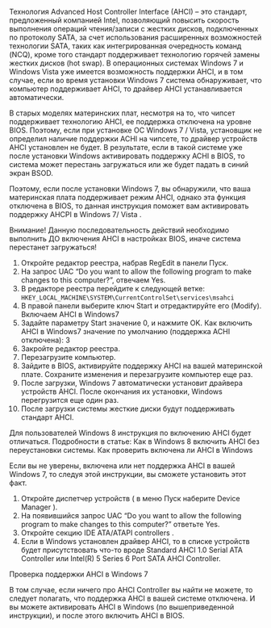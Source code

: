 Технология Advanced Host Controller Interface (AHCI) – это стандарт, предложенный компанией Intel, позволяющий повысить скорость выполнения операций чтения/записи с жестких дисков, подключенных по протоколу SATA, за счет использования расширенных возможностей технологии SATA, таких как интегрированная очередность команд (NCQ), кроме того стандарт поддерживает технологию горячей замены жестких дисков (hot swap). В операционных системах Windows 7 и Windows Vista уже имеется возможность поддержки AHCI, и в том случае, если во время установки Windows 7 система обнаруживает, что компьютер поддерживает AHCI, то драйвер AHCI устанавливается автоматически.

В старых моделях материнских плат, несмотря на то, что чипсет поддерживает технологию AHCI, ее поддержка отключена на уровне BIOS. Поэтому, если при установке ОС Windows 7 / Vista, установщик не определил наличие поддержки ACHI на чипсете, то драйвер устройств AHCI установлен не будет. В результате, если в такой системе уже после установки Windows активировать поддержку ACHI в BIOS, то система может перестань загружаться или же будет падать в синий экран BSOD.

Поэтому, если после установки Windows 7, вы обнаружили, что ваша материнская плата поддерживает режим AHCI, однако эта функция отключена в BIOS, то данная инструкция поможет вам активировать поддержку AHCPI в Windows 7/ Vista .

Внимание! Данную последовательность действий необходимо выполнить ДО включения AHCI в настройках BIOS, иначе система перестанет загружаться!

1. Откройте редактор реестра, набрав RegEdit в панели Пуск.
1. На запрос UAC “Do you want to allow the following program to make changes to this computer?”, отвечаем Yes.
1. В редакторе реестра перейдите к следующей ветке: `HKEY_LOCAL_MACHINE\SYSTEM\CurrentControlSet\services\msahci`
1. В правой панели выберите ключ Start и отредактируйте его (Modify). Включаем AHCI в Windows7
1. Задайте параметру Start значение 0, и нажмите OK. Как включить AHCI в Windows7 значение по умолчанию (поддержка ACHI отключена): 3
1. Закройте редактор реестра.
1. Перезагрузите компьютер.
1. Зайдите в BIOS, активируйте поддержку AHCI на вашей материнской плате. Сохраните изменения и перезагрузите компьютер еще раз.
1. После загрузки, Windows 7 автоматически установит драйвера устройств AHCI. После окончания их установки, Windows перегрузится еще один раз.
1. После загрузки системы жесткие диски будут поддерживать стандарт AHCI.

Для пользователей Windows 8 инструкция по включению AHCI будет отличаться. Подробности в статье: Как в Windows 8 включить AHCI без переустановки системы.
Как проверить включена ли AHCI в Windows

Если вы не уверены, включена или нет поддержка AHCI в вашей Windows 7, то следуя этой инструкции, вы сможете установить этот факт.

1. Откройте диспетчер устройств ( в меню Пуск наберите Device Manager ).
1. На появившийся запрос UAC “Do you want to allow the following program to make changes to this computer?” ответьте Yes.
1. Откройте секцию IDE ATA/ATAPI controllers .
1. Если в Windows установлен драйвер AHCI, то в списке устройств будет присутствовать что-то вроде Standard AHCI 1.0 Serial ATA Controller или Intel(R) 5 Series 6 Port SATA AHCI Controller.

Проверка поддержки AHCI в Windows 7

В том случае, если ничего про AHCI Controller вы найти не можете, то следует полагать, что поддержка AHCI в вашей системе отключена. И вы можете активировать AHCI в Windows (по вышеприведенной инструкции), и после этого включить AHCI в BIOS.